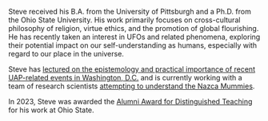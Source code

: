 Steve received his B.A. from the University of Pittsburgh and a Ph.D. from the Ohio State University. His work primarily focuses on cross-cultural philosophy of religion, virtue ethics, and the promotion of global flourishing. He has recently taken an interest in UFOs and related phenomena, exploring their potential impact on our self-understanding as humans, especially with regard to our place in the universe.

Steve has [lectured on the epistemology and practical importance of recent UAP-related events in Washington, D.C.](https://www.youtube.com/watch?v=JAE35KIc1RM) and is currently working with a team of research scientists [attempting to understand the Nazca Mummies](https://www.youtube.com/watch?v=2RDgjeCYMq0).

In 2023, Steve was awarded the [Alumni Award for Distinguished Teaching](https://faculty.osu.edu/faculty-success/faculty-awards/alumni-award-distinguished-teaching) for his work at Ohio State.
